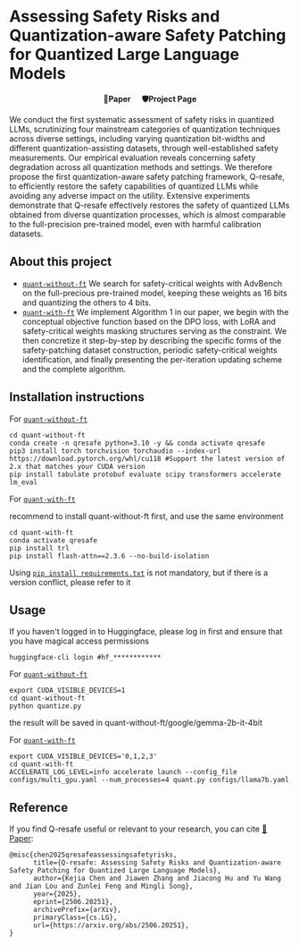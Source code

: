 # Assessing Safety Risks and Quantization-aware Safety Patching for Quantized Large Language Models

<p align='center' style="text-align:center;font-size:2.5 em;">
<b>
    <a href="https://icml.cc/virtual/2025/poster/44278" target="_blank" style="text-decoration: none;">📑Paper</a>&nbsp;&nbsp;&nbsp;&nbsp;&nbsp;
    <a href="https://thecommonirin.github.io/Qresafe/" target="_blank" style="text-decoration: none;">🛡️Project Page</a>
</b>
</p>

We conduct the first systematic assessment of safety risks in quantized LLMs, scrutinizing four mainstream categories of quantization techniques across diverse settings, including varying quantization bit-widths and different quantization-assisting datasets, through well-established safety measurements. Our empirical evaluation reveals concerning safety degradation across all quantization methods and settings. We therefore propose the first quantization-aware safety patching framework, Q-resafe, to efficiently restore the safety capabilities of quantized LLMs while avoiding any adverse impact on the utility. Extensive experiments demonstrate that Q-resafe effectively restores the safety of quantized LLMs obtained from diverse quantization processes, which is almost comparable to the full-precision pre-trained model, even with harmful calibration datasets.


## About this project
* [`quant-without-ft`](./quant-without-ft/) We search for safety-critical weights with AdvBench on the full-precious pre-trained model, keeping these weights as 16 bits and quantizing the others to 4 bits.
* [`quant-with-ft`](./quant-with-ft/) We implement Algorithm 1 in our paper, we begin with the conceptual objective function based on the DPO loss, with LoRA and safety-critical weights masking structures serving as the constraint. We then concretize it step-by-step by describing the specific forms of the safety-patching dataset construction, periodic safety-critical weights identification, and finally presenting the per-iteration updating scheme and the complete algorithm.

## Installation instructions
For [`quant-without-ft`](./quant-with-ft/)

```shell
cd quant-without-ft
conda create -n qresafe python=3.10 -y && conda activate qresafe
pip3 install torch torchvision torchaudio --index-url https://download.pytorch.org/whl/cu118 #Support the latest version of 2.x that matches your CUDA version
pip install tabulate protobuf evaluate scipy transformers accelerate lm_eval
```
For [`quant-with-ft`](./quant-with-ft/)

recommend to install quant-without-ft first, and use the same environment

```shell
cd quant-with-ft
conda activate qresafe
pip install trl
pip install flash-attn==2.3.6 --no-build-isolation
```

Using  [`pip install requirements.txt`](./requirements.txt) is not mandatory, but if there is a version conflict, please refer to it

## Usage

If you haven't logged in to Huggingface, please log in first and ensure that you have magical access permissions

```shell
huggingface-cli login #hf_************
```

For [`quant-without-ft`](./quant-with-ft/)

```shell
export CUDA_VISIBLE_DEVICES=1
cd quant-without-ft
python quantize.py
```

the result will be saved in quant-without-ft/google/gemma-2b-it-4bit

For [`quant-with-ft`](./quant-with-ft/)

```shell
export CUDA_VISIBLE_DEVICES='0,1,2,3'
cd quant-with-ft
ACCELERATE_LOG_LEVEL=info accelerate launch --config_file configs/multi_gpu.yaml --num_processes=4 quant.py configs/llama7b.yaml
```

## Reference

If you find Q-resafe useful or relevant to your research, you can cite [📑Paper](https://www.arxiv.org/abs/2506.20251):

```
@misc{chen2025qresafeassessingsafetyrisks,
      title={Q-resafe: Assessing Safety Risks and Quantization-aware Safety Patching for Quantized Large Language Models}, 
      author={Kejia Chen and Jiawen Zhang and Jiacong Hu and Yu Wang and Jian Lou and Zunlei Feng and Mingli Song},
      year={2025},
      eprint={2506.20251},
      archivePrefix={arXiv},
      primaryClass={cs.LG},
      url={https://arxiv.org/abs/2506.20251}, 
}
```


